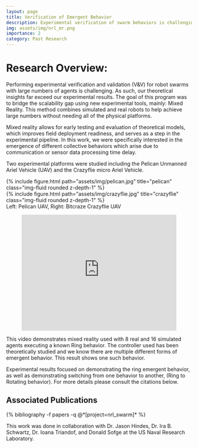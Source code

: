 ```yaml
---
layout: page
title: Verification of Emergent Behavior
description: Experimental verification of swarm behaviors is challenging, one way to address this is to use mixed reality. Existing theoretical work proposes robot formations emerge from time delay between inter robot communication. Our results using the Crazyflie platform demonstrate the existence of theoretically predicted emergent behaviors 
img: assets/img/nrl_mr.png
importance: 2
category: Past Research 
---
```


# Research Overview:
Performing experimental verification and validation (V&V) for robot swarms with large numbers of agents is challenging. As such, our theoretical insights far exceed our experimental results. The goal of this program was to bridge the scalability gap using new experimental tools, mainly: Mixed Reality. This method combines simulated and real robots to help achieve large numbers without needing all of the physical platforms. 

Mixed reality allows for early testing and evaluation of theoretical models, which improves field deployment readiness, and serves as a step in the experimental pipeline. In this work, we were specifically interested in the emergence of different collective behaviors which arise due to communication or sensor data processing time delay.

Two experimental platforms were studied including the Pelican Unmanned Ariel Vehicle (UAV) and the Crazyflie micro Ariel Vehicle.

<div class="container">
<div class="row justify-content-sm-center">
    <div class="col-sm-7 mt-3 mt-md-0">
        {% include figure.html path="assets/img/pelican.jpg" title="pelican" class="img-fluid rounded z-depth-1" %}
    </div>
    <div class="col-sm-5 mt-3 mt-md-0">
        {% include figure.html path="assets/img/crazyflie.jpg" title="crazyflie" class="img-fluid rounded z-depth-1" %}
    </div>
</div>
<div class="caption">
Left: Pelican UAV, Right: Bitcraze Crazyflie UAV
</div>
</div>


<p align="center">
<iframe width="420" height="315" src="https://www.youtube.com/embed/zuhuCXFaW5Y" frameborder="0" title="YouTube video player" frameborder="0" allow="accelerometer; autoplay; clipboard-write; encrypted-media; gyroscope; picture-in-picture" allowfullscreen> </iframe>
</p>

<div class="caption">
This video demonstrates mixed reality used with 8 real and 16 simulated agents executing a known Ring behavior. The controller used has been theoretically studied and we know there are multiple different forms of emergent behavior. This result shows one such behavior.
</div>

Experimental results focused on demonstrating the ring emergent behavior, as well as demonstrating switching from one behavior to another, (Ring to Rotating behavior). For more details please consult the citations below.


<div class="publications">
<h2>Associated Publications </h2>
     {% bibliography -f papers -q @*[project=nrl_swarm]* %}
</div>

This work was done in collaboration with Dr. Jason Hindes, Dr. Ira B. Schwartz, Dr. Ioana Triandof, and Donald Sofge at the US Naval Research Laboratory. 

